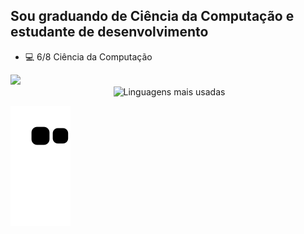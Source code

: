 

## Sou graduando de Ciência da Computação e estudante de desenvolvimento

 
- 💻 6/8 Ciência da Computação



<div>
  <a href="https://www.linkedin.com/in/thiagoamaral0/" target="_blank"><img src="https://img.shields.io/badge/-LinkedIn-%230077B5?style=for-the-badge&logo=linkedin&logoColor=white" target="_blank"></a>
</div>


<div align="center">
<img width="450em" alt="" src="https://github-readme-stats.vercel.app/api?username=thiagoamaral0&show_icons=true&theme=dracula" />
<img width="380em" alt="Linguagens mais usadas" src="https://github-readme-stats.vercel.app/api/top-langs/?username=thiagoamaral0&layout=compact&theme=dracula"/>
</div>

![Snake animation](https://github.com/thiagoamaral0/thiagoamaral0/blob/output/github-contribution-grid-snake.svg)


